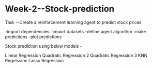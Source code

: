 # Week-2--Stock-prediction

Task
--Create a reinforcement learning agent to predict stock prices

-import dependencies -import datasets -define agent algorithm -make predictions -plot predictions


Stock prediction using below models -

Linear Regression
Quadratic Regression 2
Quadratic Regression 3
KNN Regression
Lasso Regression

